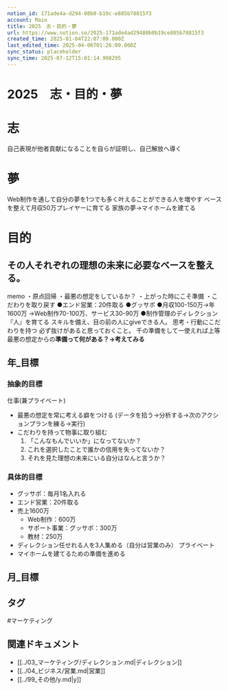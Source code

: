 ```yaml
---
notion_id: 171ade4a-d294-80b0-b19c-e885b78815f3
account: Main
title: 2025　志・目的・夢
url: https://www.notion.so/2025-171ade4ad29480b0b19ce885b78815f3
created_time: 2025-01-04T22:07:00.000Z
last_edited_time: 2025-04-06T01:26:00.000Z
sync_status: placeholder
sync_time: 2025-07-12T15:01:14.998295
---
```

# 2025　志・目的・夢

# 志
自己表現が他者貢献になることを自らが証明し、自己解放へ導く
# 夢
Web制作を通して自分の夢を1つでも多く叶えることができる人を増やす
ベースを整えて月収50万プレイヤーに育てる
家族の夢→マイホームを建てる
# 目的
その人それぞれの理想の未来に必要なベースを整える。
---
memo
・原点回帰
・最悪の想定をしているか？
・上がった時にこそ準備
・こだわりを取り戻す
●エンド営業：20件取る
●グッサポ
●月収100-150万→年1600万
→Web制作70-100万、サービス30-90万
●制作管理のディレクション
『人』を育てる
スキルを備え、目の前の人にgiveできる人。
思考・行動にこだわりを持つ
必ず抜けがあると思っておくこと。
千の準備をして一使えれば上等
最悪の想定からの**準備って何がある？→考えてみる**
## 年_目標
### 抽象的目標
仕事(兼プライベート)
- 最悪の想定を常に考える癖をつける
(データを拾う→分析する→次のアクションプランを練る→実行)
- こだわりを持って物事に取り組む
  1. 「こんなもんでいいか」になってないか？
  1. これを選択したことで誰かの信用を失ってないか？
  1. それを見た理想の未来にいる自分はなんと言うか？
### 具体的目標
- グッサポ：毎月1名入れる
- エンド営業：20件取る
- 売上1600万
  - Web制作：600万
  - サポート事業：グッサポ：300万
  - 教材：250万
- ディレクション任せれる人を3人集める（自分は営業のみ）
プライベート
- マイホームを建てるための準備を進める
## 月_目標

## タグ

#マーケティング 

## 関連ドキュメント

- [[../03_マーケティング/ディレクション.md|ディレクション]]
- [[../04_ビジネス/営業.md|営業]]
- [[../99_その他/y.md|y]]
